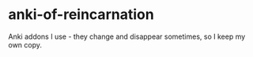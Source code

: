 # anki-of-reincarnation
Anki addons I use - they change and disappear sometimes, so I keep my own copy.
